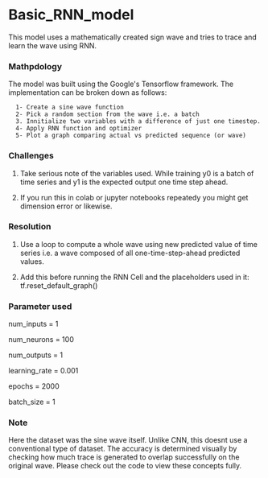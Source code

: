 # Basic_RNN_model
This model uses a mathematically created sign wave and tries to trace and learn the wave using RNN.

### Mathpdology
The model was built using the Google's Tensorflow framework. The implementation can be broken down as follows:
      
      1- Create a sine wave function
      2- Pick a random section from the wave i.e. a batch
      3. Innitialize two variables with a difference of just one timestep.
      4- Apply RNN function and optimizer
      5- Plot a graph comparing actual vs predicted sequence (or wave)


### Challenges
1. Take serious note of the variables used. While training y0 is a batch of time series and y1 is the expected output one time step ahead.  

2. If you run this in colab or jupyter notebooks repeatedy you might get dimension error or likewise. 

### Resolution
1. Use a loop to compute a whole wave using new predicted value of time series i.e. a wave composed of all one-time-step-ahead predicted values.

2. Add this before running the RNN Cell and the placeholders used in it: tf.reset_default_graph() 

### Parameter used

num_inputs = 1

num_neurons = 100

num_outputs = 1

learning_rate = 0.001

epochs = 2000

batch_size = 1

### Note
Here the dataset was the sine wave itself. Unlike CNN, this doesnt use a conventional type of dataset. The accuracy is determined visually by checking how much trace is generated to overlap successfully on the original wave. Please check out the code to view these concepts fully.
